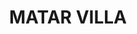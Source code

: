 ---
#preview
title: MATAR VILLA
image: /img/lau.jpg
short: "Drainage And Water Supply System and
Heating System(Boiler and Radiators)"
location: ""
dates: "2011"


details:
    items:
        - label: Main Contractor
          value: Natcon Engineering and Contracting

        - label: Mechanical Contractor
          value: MSTech For Engineering S.A.R.L  

        - label: Duration
          value: 2 Years 
        
        - label: Completion Date
          value: 2011
        

#full details
checklist:
    title: Scope Of Work
    items:
        - Drainage And Water Supply System
        - Heating System(Boiler and Radiators)


slider: 
    items:
        - image: /img/lau.jpg
          alt: "image"
---